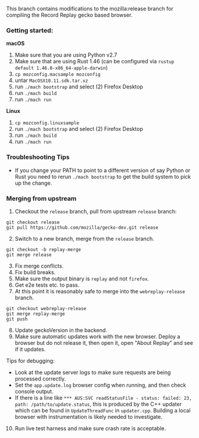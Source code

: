 This branch contains modifications to the mozilla:release branch for compiling
the Record Replay gecko based browser.

### Getting started:

**macOS**

1. Make sure that you are using Python v2.7
2. Make sure that are using Rust 1.46 (can be configured via `rustup default 1.46.0-x86_64-apple-darwin`)
3. `cp mozconfig.macsample mozconfig`
4. untar `MacOSX10.11.sdk.tar.xz`
5. run `./mach bootstrap` and select (2) Firefox Desktop
6. run `./mach build`
7. run `./mach run`

**Linux**

1. `cp mozconfig.linuxsample`
2. run `./mach bootstrap` and select (2) Firefox Desktop
3. run `./mach build`
4. run `./mach run`

### Troubleshooting Tips

* If you change your PATH to point to a different version of say Python or Rust you need to rerun `./mach bootstrap` to get the build system to pick up the change.

### Merging from upstream

1. Checkout the `release` branch, pull from upstream `release` branch:

```
git checkout release
git pull https://github.com/mozilla/gecko-dev.git release
```

2. Switch to a new branch, merge from the `release` branch.

```
git checkout -b replay-merge
git merge release
```

3. Fix merge conflicts.
4. Fix build breaks.
5. Make sure the output binary is `replay` and not `firefox`.
6. Get e2e tests etc. to pass.
7. At this point it is reasonably safe to merge into the `webreplay-release` branch.

```
git checkout webreplay-release
git merge replay-merge
git push
```

8. Update geckoVersion in the backend.
9. Make sure automatic updates work with the new browser. Deploy a browser but do not release it, then open it, open "About Replay" and see if it updates.

Tips for debugging:

* Look at the update server logs to make sure requests are being processed correctly.
* Set the `app.update.log` browser config when running, and then check console output.
* If there is a line like `*** AUS:SVC readStatusFile - status: failed: 23, path: /path/to/update.status`, this is produced by the C++ updater which can be found in `UpdateThreadFunc` in `updater.cpp`. Building a local browser with instrumentation is likely needed to investigate.

10. Run live test harness and make sure crash rate is acceptable.
